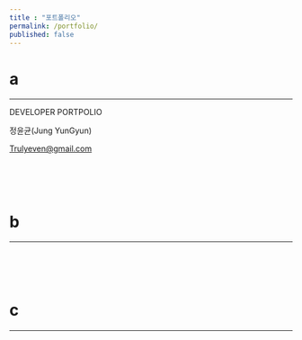 ```yaml
---
title : "포트폴리오"
permalink: /portfolio/
published: false
---
```


# **a**

---
DEVELOPER
PORTPOLIO


정윤균(Jung YunGyun)

Trulyeven@gmail.com



<br><br><br>

# **b**
---



<br><br><br>

# **c**
---


